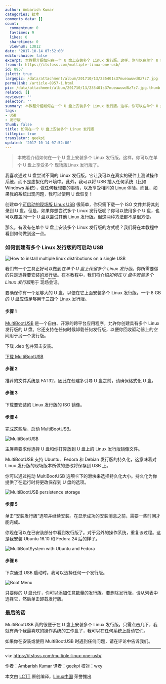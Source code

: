 ```yaml
---
author: Ambarish Kumar
categories: 技术
comments_data: []
count:
  commentnum: 0
  favtimes: 9
  likes: 0
  sharetimes: 0
  viewnum: 13812
date: '2017-10-14 07:52:00'
editorchoice: false
excerpt: 本教程介绍如何在一个 U 盘上安装多个 Linux 发行版。这样，你可以在单个 U 盘上享受多个现场版Linux 发行版了。
fromurl: https://itsfoss.com/multiple-linux-one-usb/
id: 8957
islctt: true
largepic: /data/attachment/album/201710/13/235401s37mueawuwd8z7z7.jpg
permalink: /article-8957-1.html
pic: /data/attachment/album/201710/13/235401s37mueawuwd8z7z7.jpg.thumb.jpg
related: []
reviewer: ''
selector: ''
summary: 本教程介绍如何在一个 U 盘上安装多个 Linux 发行版。这样，你可以在单个 U 盘上享受多个现场版Linux 发行版了。
tags:
- USB
- 发行版
thumb: false
title: 如何在一个 U 盘上安装多个 Linux 发行版
titlepic: true
translator: geekpi
updated: '2017-10-14 07:52:00'
---
```



> 
> 本教程介绍如何在一个 U 盘上安装多个 Linux 发行版。这样，你可以在单个 U 盘上享受多个<ruby> 现场版 <rt>  live </rt></ruby> Linux 发行版了。
> 
> 
> 


我喜欢通过 U 盘尝试不同的 Linux 发行版。它让我可以在真实的硬件上测试操作系统，而不是虚拟化的环境中。此外，我可以将 USB 插入任何系统（比如 Windows 系统），做任何我想要的事情，以及享受相同的 Linux 体验。而且，如果我的系统出现问题，我可以使用 U 盘恢复！


创建单个[可启动的现场版 Linux USB](https://itsfoss.com/create-live-usb-of-ubuntu-in-windows/) 很简单，你只需下载一个 ISO 文件并将其刻录到 U 盘。但是，如果你想尝试多个 Linux 发行版呢？你可以使用多个 U 盘，也可以覆盖同一个 U 盘以尝试其他 Linux 发行版。但这两种方法都不是很方便。


那么，有没有在单个 U 盘上安装多个 Linux 发行版的方式呢？我们将在本教程中看到如何做到这一点。


### 如何创建有多个 Linux 发行版的可启动 USB


![How to install multiple linux distributions on a single USB](/data/attachment/album/201710/13/235401s37mueawuwd8z7z7.jpg)


我们有一个工具正好可以做到*在单个 U 盘上保留多个 Linux 发行版*。你所需要做的只是选择要安装的发行版。在本教程中，我们将介绍*如何在 U 盘中安装多个 Linux 发行版*用于<ruby> 现场会话 <rt>  live session </rt></ruby>。


要确保你有一个足够大的 U 盘，以便在它上面安装多个 Linux 发行版，一个 8 GB 的 U 盘应该足够用于三四个 Linux 发行版。


#### 步骤 1


[MultiBootUSB](http://multibootusb.org/) 是一个自由、开源的跨平台应用程序，允许你创建具有多个 Linux 发行版的 U 盘。它还支持在任何时候卸载任何发行版，以便你回收驱动器上的空间用于另一个发行版。


下载 .deb 包并双击安装。


[下载 MultiBootUSB](https://github.com/mbusb/multibootusb/releases/download/v8.8.0/python3-multibootusb_8.8.0-1_all.deb)


#### 步骤 2


推荐的文件系统是 FAT32，因此在创建多引导 U 盘之前，请确保格式化 U 盘。


#### 步骤 3


下载要安装的 Linux 发行版的 ISO 镜像。


#### 步骤 4


完成这些后，启动 MultiBootUSB。


![MultiBootUSB](/data/attachment/album/201710/13/235401q6gpcvo5rdgx8gb6.png)


主屏幕要求你选择 U 盘和你打算放到 U 盘上的 Linux 发行版镜像文件。


MultiBootUSB 支持 Ubuntu、Fedora 和 Debian 发行版的持久化，这意味着对 Linux 发行版的现场版本所做的更改将保存到 USB 上。


你可以通过拖动 MultiBootUSB 选项卡下的滑块来选择持久化大小。持久化为你提供了在运行时将更改保存到 U 盘的选项。


![MultiBootUSB persistence storage](/data/attachment/album/201710/13/235402hme1x542pf01kp4z.png)


#### 步骤 5


单击“安装发行版”选项并继续安装。在显示成功的安装消息之前，需要一些时间才能完成。


你现在可以在已安装部分中看到发行版了。对于另外的操作系统，重复该过程。这是我安装 Ubuntu 16.10 和 Fedora 24 后的样子。


![MultiBootSystem with Ubuntu and Fedora](/data/attachment/album/201710/13/235402mny2gwa9414wq9hf.png)


#### 步骤 6


下次通过 USB 启动时，我可以选择任何一个发行版。


![Boot Menu](/data/attachment/album/201710/13/235402uphyxjnksnjynk6n.png)


只要你的 U 盘允许，你可以添加任意数量的发行版。要删除发行版，请从列表中选择它，然后单击卸载发行版。


### 最后的话


MultiBootUSB 真的很便于在 U 盘上安装多个 Linux 发行版。只需点击几下，我就有两个我最喜欢的操作系统的工作盘了，我可以在任何系统上启动它们。


如果你在安装或使用 MultiBootUSB 时遇到任何问题，请在评论中告诉我们。




---


via: <https://itsfoss.com/multiple-linux-one-usb/>


作者：[Ambarish Kumar](https://itsfoss.com/author/ambarish/) 译者：[geekpi](https://github.com/geekpi) 校对：[wxy](https://github.com/wxy)


本文由 [LCTT](https://github.com/LCTT/TranslateProject) 原创编译，[Linux中国](https://linux.cn/) 荣誉推出